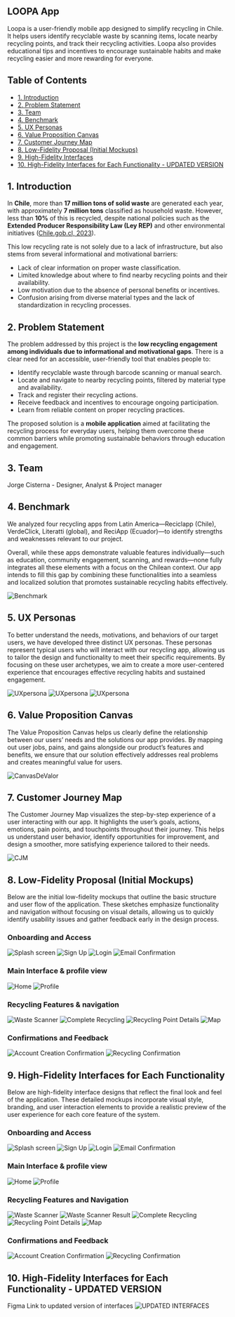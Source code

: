 ## LOOPA App

Loopa is a user-friendly mobile app designed to simplify recycling in Chile. It helps users identify recyclable waste by scanning items, locate nearby recycling points, and track their recycling activities. Loopa also provides educational tips and incentives to encourage sustainable habits and make recycling easier and more rewarding for everyone.


## Table of Contents

- [1. Introduction](#1-introduction)
- [2. Problem Statement](#2-problem-statement)
- [3. Team](#3-team)
- [4. Benchmark](#4-benchmark)
- [5. UX Personas](#5-ux-personas)
- [6. Value Proposition Canvas](#6-value-proposition-canvas)
- [7. Customer Journey Map](#7-customer-journey-map)
- [8. Low-Fidelity Proposal (Initial Mockups)](#8-low-fidelity-proposal-initial-mockups)
- [9. High-Fidelity Interfaces](#9-high-fidelity-interfaces-for-each-functionality)
- [10. High-Fidelity Interfaces for Each Functionality - UPDATED VERSION](#10-high-fidelity-interfaces-for-each-functionality---updated-version)

## 1. Introduction

In **Chile**, more than **17 million tons of solid waste** are generated each year, with approximately **7 million tons** classified as household waste. However, less than **10%** of this is recycled, despite national policies such as the **Extended Producer Responsibility Law (Ley REP)** and other environmental initiatives ([Chile.gob.cl, 2023](https://www.chile.gob.cl/chile/blog/todos/nueva-ley-de-reciclaje-chile-avanza-en-sus-compromisos-medioambientales)).

This low recycling rate is not solely due to a lack of infrastructure, but also stems from several informational and motivational barriers:

- Lack of clear information on proper waste classification.
- Limited knowledge about where to find nearby recycling points and their availability.
- Low motivation due to the absence of personal benefits or incentives.
- Confusion arising from diverse material types and the lack of standardization in recycling processes.

## 2. Problem Statement

The problem addressed by this project is the **low recycling engagement among individuals due to informational and motivational gaps**. There is a clear need for an accessible, user-friendly tool that enables people to:

- Identify recyclable waste through barcode scanning or manual search.
- Locate and navigate to nearby recycling points, filtered by material type and availability.
- Track and register their recycling actions.
- Receive feedback and incentives to encourage ongoing participation.
- Learn from reliable content on proper recycling practices.

The proposed solution is a **mobile application** aimed at facilitating the recycling process for everyday users, helping them overcome these common barriers while promoting sustainable behaviors through education and engagement.

## 3. Team

Jorge Cisterna - Designer, Analyst & Project manager


## 4. Benchmark

We analyzed four recycling apps from Latin America—Reciclapp (Chile), VerdeClick, Literatti (global), and ReciApp (Ecuador)—to identify strengths and weaknesses relevant to our project.

Overall, while these apps demonstrate valuable features individually—such as education, community engagement, scanning, and rewards—none fully integrates all these elements with a focus on the Chilean context. Our app intends to fill this gap by combining these functionalities into a seamless and localized solution that promotes sustainable recycling habits effectively.

![Benchmark](https://github.com/J0RG3-/Loopa/blob/main/Benchamark%20Apps%20reciclaje.png)


## 5. UX Personas

To better understand the needs, motivations, and behaviors of our target users, we have developed three distinct UX personas. These personas represent typical users who will interact with our recycling app, allowing us to tailor the design and functionality to meet their specific requirements. By focusing on these user archetypes, we aim to create a more user-centered experience that encourages effective recycling habits and sustained engagement.

![UXpersona](https://github.com/J0RG3-/Loopa/blob/main/UX%20Persona%20-%20Valentina%20Rojas.png)
![UXpersona](https://github.com/J0RG3-/Loopa/blob/main/UX%20Persona%20-%20Juan%20Tapia.png)
![UXpersona](https://github.com/J0RG3-/Loopa/blob/main/UX%20Persona%20-%20Marta%20Gonz%C3%A1lez.png)

## 6. Value Proposition Canvas

The Value Proposition Canvas helps us clearly define the relationship between our users’ needs and the solutions our app provides. By mapping out user jobs, pains, and gains alongside our product’s features and benefits, we ensure that our solution effectively addresses real problems and creates meaningful value for users.

![CanvasDeValor](https://github.com/J0RG3-/Loopa/blob/main/Canvas%20de%20valor.jpg)


## 7. Customer Journey Map

The Customer Journey Map visualizes the step-by-step experience of a user interacting with our app. It highlights the user’s goals, actions, emotions, pain points, and touchpoints throughout their journey. This helps us understand user behavior, identify opportunities for improvement, and design a smoother, more satisfying experience tailored to their needs.

![CJM](https://github.com/J0RG3-/Loopa/blob/main/User%20Journey%20Map.jpg)


## 8. Low-Fidelity Proposal (Initial Mockups)
Below are the initial low-fidelity mockups that outline the basic structure and user flow of the application. These sketches emphasize functionality and navigation without focusing on visual details, allowing us to quickly identify usability issues and gather feedback early in the design process.

### Onboarding and Access
![Splash screen](https://github.com/J0RG3-/Loopa/blob/main/Wireframes%20-%20App%20de%20optimizaci%C3%B3n%20de%20reciclaje/Splash%20screen.png?raw=true)
![Sign Up](https://github.com/J0RG3-/Loopa/blob/main/Wireframes%20-%20App%20de%20optimizaci%C3%B3n%20de%20reciclaje/Registro.png?raw=true)
![Login](https://github.com/J0RG3-/Loopa/blob/main/Wireframes%20-%20App%20de%20optimizaci%C3%B3n%20de%20reciclaje/Login.png?raw=true)
![Email Confirmation](https://github.com/J0RG3-/Loopa/blob/main/Wireframes%20-%20App%20de%20optimizaci%C3%B3n%20de%20reciclaje/Correo%20confirmaci%C3%B3n.png?raw=true)

### Main Interface & profile view
![Home](https://github.com/J0RG3-/Loopa/blob/main/Wireframes%20-%20App%20de%20optimizaci%C3%B3n%20de%20reciclaje/Home.png?raw=true)
![Profile](https://github.com/J0RG3-/Loopa/blob/main/Wireframes%20-%20App%20de%20optimizaci%C3%B3n%20de%20reciclaje/Perfil.png?raw=true)

### Recycling Features & navigation
![Waste Scanner](https://github.com/J0RG3-/Loopa/blob/main/Wireframes%20-%20App%20de%20optimizaci%C3%B3n%20de%20reciclaje/Esc%C3%A1ner%20de%20residuos.png?raw=true)
![Complete Recycling](https://github.com/J0RG3-/Loopa/blob/main/Wireframes%20-%20App%20de%20optimizaci%C3%B3n%20de%20reciclaje/Completar%20reciclaje.png?raw=true)
![Recycling Point Details](https://github.com/J0RG3-/Loopa/blob/main/Wireframes%20-%20App%20de%20optimizaci%C3%B3n%20de%20reciclaje/Detalle%20punto%20limpio.png?raw=true)
![Map](https://github.com/J0RG3-/Loopa/blob/main/Wireframes%20-%20App%20de%20optimizaci%C3%B3n%20de%20reciclaje/Mapa.png?raw=true)

### Confirmations and Feedback
![Account Creation Confirmation](https://github.com/J0RG3-/Loopa/blob/main/Wireframes%20-%20App%20de%20optimizaci%C3%B3n%20de%20reciclaje/Confirmaci%C3%B3n%20creaci%C3%B3n%20cuenta.png?raw=true)
![Recycling Confirmation](https://github.com/J0RG3-/Loopa/blob/main/Wireframes%20-%20App%20de%20optimizaci%C3%B3n%20de%20reciclaje/Confirmaci%C3%B3n%20reciclaje.png?raw=true)

## 9. High-Fidelity Interfaces for Each Functionality
Below are high-fidelity interface designs that reflect the final look and feel of the application. These detailed mockups incorporate visual style, branding, and user interaction elements to provide a realistic preview of the user experience for each core feature of the system.


### Onboarding and Access
![Splash screen](https://github.com/J0RG3-/Loopa/blob/main/Mockups%20-%20App%20de%20optimizaci%C3%B3n%20de%20reciclaje/Splash%20screen.png?raw=true)
![Sign Up](https://github.com/J0RG3-/Loopa/blob/main/Mockups%20-%20App%20de%20optimizaci%C3%B3n%20de%20reciclaje/Registro.png?raw=true)
![Login](https://github.com/J0RG3-/Loopa/blob/main/Mockups%20-%20App%20de%20optimizaci%C3%B3n%20de%20reciclaje/Login.png?raw=true)
![Email Confirmation](https://github.com/J0RG3-/Loopa/blob/main/Mockups%20-%20App%20de%20optimizaci%C3%B3n%20de%20reciclaje/Correo%20confirmaci%C3%B3n.png?raw=true)

### Main Interface & profile view
![Home](https://github.com/J0RG3-/Loopa/blob/main/Mockups%20-%20App%20de%20optimizaci%C3%B3n%20de%20reciclaje/Home.png?raw=true)
![Profile](https://github.com/J0RG3-/Loopa/blob/main/Mockups%20-%20App%20de%20optimizaci%C3%B3n%20de%20reciclaje/Perfil.png?raw=true)

### Recycling Features and Navigation
![Waste Scanner](https://github.com/J0RG3-/Loopa/blob/main/Mockups%20-%20App%20de%20optimizaci%C3%B3n%20de%20reciclaje/Esc%C3%A1ner%20de%20residuos.png?raw=true)
![Waste Scanner Result](https://github.com/J0RG3-/Loopa/blob/main/Mockups%20-%20App%20de%20optimizaci%C3%B3n%20de%20reciclaje/Esc%C3%A1ner%20de%20residuos%20resultado.png?raw=true)
![Complete Recycling](https://github.com/J0RG3-/Loopa/blob/main/Mockups%20-%20App%20de%20optimizaci%C3%B3n%20de%20reciclaje/Completar%20reciclaje.png?raw=true)
![Recycling Point Details](https://github.com/J0RG3-/Loopa/blob/main/Mockups%20-%20App%20de%20optimizaci%C3%B3n%20de%20reciclaje/Detalle%20punto%20limpio.png?raw=true)
![Map](https://github.com/J0RG3-/Loopa/blob/main/Mockups%20-%20App%20de%20optimizaci%C3%B3n%20de%20reciclaje/Mapa.png?raw=true)

### Confirmations and Feedback
![Account Creation Confirmation](https://github.com/J0RG3-/Loopa/blob/main/Mockups%20-%20App%20de%20optimizaci%C3%B3n%20de%20reciclaje/Confirmaci%C3%B3n%20creaci%C3%B3n%20cuenta.png?raw=true)
![Recycling Confirmation](https://github.com/J0RG3-/Loopa/blob/main/Mockups%20-%20App%20de%20optimizaci%C3%B3n%20de%20reciclaje/Confirmaci%C3%B3n%20reciclaje.png?raw=true)



## 10. High-Fidelity Interfaces for Each Functionality - UPDATED VERSION

Figma Link to updated version of interfaces
![UPDATED INTERFACES](https://www.figma.com/design/WRhV0ktRe0DaZLM65cEoMn/Wireframes---App-de-optimizaci%C3%B3n-de-reciclaje--Copy-?node-id=4115-3511&t=yh4WeN0bG0sACBl0-1)




